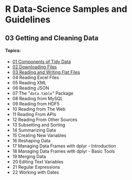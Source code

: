 # R Data-Science Samples and Guidelines
## 03 Getting and Cleaning Data
#### Topics:

- [01 Components of Tidy Data](01-components-of-tidy-data/README.md)
- [02 Downloading Files](02-downloading-files/README.md)
- [03 Reading and Writing Flat Files](03-rw-flat-files)
- 04 Reading Excel Files
- 05 Reading XML
- 06 Reading JSON
- 07 The "`data.table`" Package
- 08 Reading from MySQL
- 09 Reading from HDF5
- 10 Reading from The Web
- 11 Reading From APIs
- 12 Reading From Other Sources
- 13 Subsetting and Sorting
- 14 Summarizing Data
- 15 Creating New Variables
- 16 Reshaping Data
- 17 Managing Data Frames with dplyr - Introduction
- 18 Managing Data Frames with dplyr - Basic Tools
- 19 Merging Data
- 20 Editing Text Variables
- 21 Regular Expressions
- 22 Working with Dates
